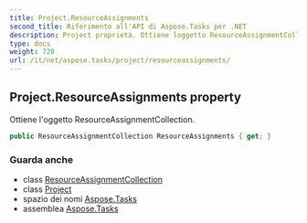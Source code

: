 ```yaml
---
title: Project.ResourceAssignments
second_title: Riferimento all'API di Aspose.Tasks per .NET
description: Project proprietà. Ottiene loggetto ResourceAssignmentCollection.
type: docs
weight: 720
url: /it/net/aspose.tasks/project/resourceassignments/
---
```

## Project.ResourceAssignments property

Ottiene l'oggetto ResourceAssignmentCollection.

```csharp
public ResourceAssignmentCollection ResourceAssignments { get; }
```

### Guarda anche

* class [ResourceAssignmentCollection](../../resourceassignmentcollection/)
* class [Project](../)
* spazio dei nomi [Aspose.Tasks](../../project/)
* assemblea [Aspose.Tasks](../../../)


